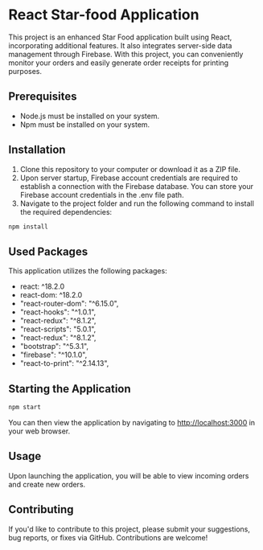 # React Star-food Application

This project is an enhanced Star Food application built using React, incorporating additional features. It also integrates server-side data management through Firebase. With this project, you can conveniently monitor your orders and easily generate order receipts for printing purposes.

## Prerequisites

- Node.js must be installed on your system.
- Npm must be installed on your system.

## Installation

1. Clone this repository to your computer or download it as a ZIP file.
2. Upon server startup, Firebase account credentials are required to establish a connection with the Firebase database. You can store your Firebase account credentials in the .env file path.
3. Navigate to the project folder and run the following command to install the required dependencies:


```bash
npm install
```

## Used Packages

This application utilizes the following packages:

- react: ^18.2.0
- react-dom: ^18.2.0
- "react-router-dom": "^6.15.0",
- "react-hooks": "^1.0.1",
- "react-redux": "^8.1.2",
- "react-scripts": "5.0.1",
- "react-redux": "^8.1.2",
- "bootstrap": "^5.3.1",
- "firebase": "^10.1.0",
- "react-to-print": "^2.14.13",

## Starting the Application

```bash
npm start
```

You can then view the application by navigating to [http://localhost:3000](http://localhost:3000) in your web browser.

## Usage

Upon launching the application, you will be able to view incoming orders and create new orders.

## Contributing

If you'd like to contribute to this project, please submit your suggestions, bug reports, or fixes via GitHub. Contributions are welcome!
